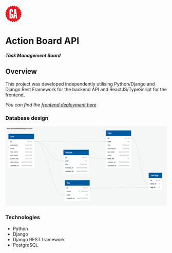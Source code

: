 ![GA Logo](readme-assets/GA-logo.png)

# Action Board API

##### Task Management Board

## Overview

This project was developed independently utilising Python/Django and Django Rest Framework for the backend API and ReactJS/TypeScript for the frontend.

_You can find the [frontend deployment here](https://github.com/ladeoshodi/action-board)_

### Database design

![Database design](readme-assets/ActionBoard.png)

### Technologies

- Python
- Django
- Django REST framework
- PostgreSQL
